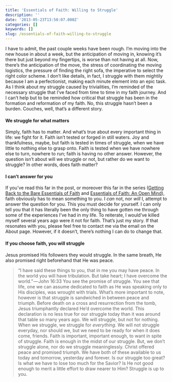 ```yaml
---
title: 'Essentials of Faith: Willing to Struggle'
description: ''
date: '2013-05-23T13:50:07.000Z'
categories: []
keywords: []
slug: /essentials-of-faith-willing-to-struggle
---
```

I have to admit, the past couple weeks have been rough. I’m moving into the new house in about a week, but the anticipation of moving in, knowing it’s there but just beyond my fingertips, is worse than not having at all. Now, there’s the anticipation of the move, the stress of coordinating the moving logistics, the pressure of finding the right sofa, the imperative to select the right color scheme. I don’t like details, in fact, I struggle with them mightily because I am a perfectionist, making each minute element into an epic task. As I think about my struggle caused by trivialities, I’m reminded of the necessary struggle that I’ve faced from time to time in my faith journey. And I can’t help but to be reminded how critical that struggle has been in the formation and reformation of my faith. No, this struggle hasn’t been a burden. Couches, well, that’s a different story.
#### We struggle for what matters
Simply, faith has to matter. And what’s true about every important thing in life: we fight for it. Faith isn’t tested or forged in still waters. Joy and thankfulness, maybe, but faith is tested in times of struggle, when we have little to nothing else to grasp onto. Faith is tested when we have nowhere else to turn, nowhere to run; faith is having no other answer. However, the question isn’t about will we struggle or not, but rather do we want to struggle? In other words, does faith matter?
#### I can’t answer for you
If you’ve read this far in the post, or moreover this far in the series ([Getting Back to the Bare Essentials of Faith](http://104.193.143.57/~waywar13/ce/getting-back-to-the-bare-essentials-of-faith/ "Getting Back to the Bare Essentials of Faith") and [Essentials of Faith: An Open Mind](http://104.193.143.57/~waywar13/ce/essentials-of-faith-an-open-mind/ "Essentials of Faith: An Open Mind")), faith obviously has to mean something to you. I _can_ not, nor _will_ I, attempt to answer the question for you. This you must decide for yourself. I can only tell you that it has literally been the only thing to have gotten me through some of the experiences I’ve had in my life. To reiterate, I would’ve killed myself several years ago were it not for faith. That’s just my story. If that resonates with you, please feel free to contact me via the email on the About page. However, if it doesn’t, there’s nothing I can do to change that.
#### If you choose faith, you will struggle
Jesus promised His followers they would struggle. In the same breath, He also promised right beforehand that He was peace.
> “I have said these things to you, that in me you may have peace. In the world you will have tribulation. But take heart; I have overcome the world.” — John 16:33
You see the promise of struggle. You see that life, one we can assume dedicated to faith as He was speaking only to His disciples, was wrought with trials. What’s more important to note, however is that struggle is sandwiched in between peace and triumph. Before death on a cross and resurrection from the tomb, Jesus triumphantly declared He’d overcome the world. This declaration is no less true for our struggle today than it was around that table so many years ago. We will struggle, but not for nothing. When we struggle, we struggle for _everything_.
We will not struggle everyday, nor should we, but we need to be ready for when it does come, friends. Faith is important, important enough, to want in spite of struggle. Faith is enough in the midst of our struggle. But, we don’t struggle alone, nor do we struggle meaninglessly. Christ offered peace and promised triumph. We have both of these available to us today and tomorrow, yesterday and forever. Is our struggle too great? Is what we have to lose too much for the Savior? Is He not good enough to merit a little effort to draw nearer to Him? Struggle is up to you.
